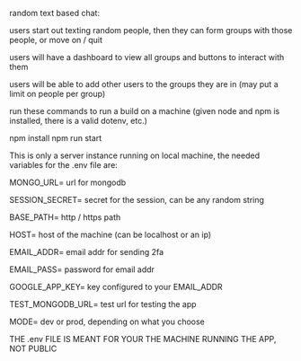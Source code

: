random text based chat:


users start out texting random people, then 
they can form groups with those people, or move on / quit

users will have a dashboard to view all groups and buttons to interact with them

users will be able to add other users to the groups they are in (may put a limit on people per group)

run these commands to run a build on a machine (given node and npm is installed, there is a valid dotenv, etc.)

npm install
npm run start

This is only a server instance running on local machine, the needed variables for the .env file are: 

MONGO_URL= url for mongodb

SESSION_SECRET= secret for the session, can be any random string

BASE_PATH= http / https path

HOST= host of the machine (can be localhost or an ip)

EMAIL_ADDR= email addr for sending 2fa

EMAIL_PASS=  password for email addr 

GOOGLE_APP_KEY=  key configured to your EMAIL_ADDR 

TEST_MONGODB_URL=  test url for testing the app 

MODE= dev or prod, depending on what you choose    

THE .env FILE IS MEANT FOR YOUR THE MACHINE RUNNING THE APP, NOT PUBLIC